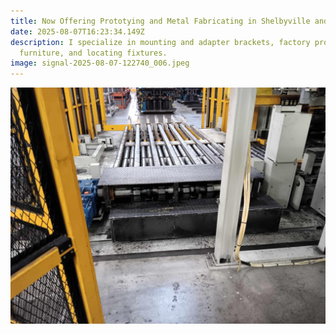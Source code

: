```yaml
---
title: Now Offering Prototying and Metal Fabricating in Shelbyville and Indianapolis
date: 2025-08-07T16:23:34.149Z
description: I specialize in mounting and adapter brackets, factory production
  furniture, and locating fixtures.
image: signal-2025-08-07-122740_006.jpeg
---
```

![](signal-2025-08-07-122740_005.jpeg)

![]()

![]()

![]()

![]()